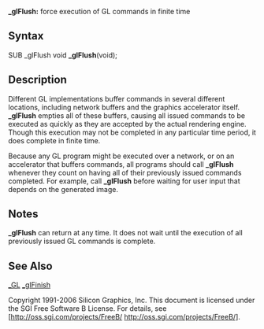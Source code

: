 **_glFlush:** force execution of GL commands in finite time


## Syntax


  SUB _glFlush
  void **_glFlush**(void);



## Description


Different GL implementations buffer commands in several different locations, including network buffers and the graphics accelerator itself. **_glFlush** empties all of these buffers, causing all issued commands to be executed as quickly as they are accepted by the actual rendering engine. Though this execution may not be completed in any particular time period, it does complete in finite time.

Because any GL program might be executed over a network, or on an accelerator that buffers commands, all programs should call **_glFlush** whenever they count on having all of their previously issued commands completed. For example, call **_glFlush** before waiting for user input that depends on the generated image.


## Notes


**_glFlush** can return at any time. It does not wait until the execution of all previously issued GL commands is complete.


## See Also


[_GL](_GL)
[_glFinish](_glFinish)




Copyright 1991-2006 Silicon Graphics, Inc. This document is licensed under the SGI Free Software B License. For details, see [http://oss.sgi.com/projects/FreeB/ http://oss.sgi.com/projects/FreeB/].

